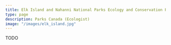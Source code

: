 ```yaml
---
title: Elk Island and Nahanni National Parks Ecology and Conservation Projects
type: page
description: Parks Canada (Ecologist)
image: "/images/elk_island.jpg"
---
```


TODO